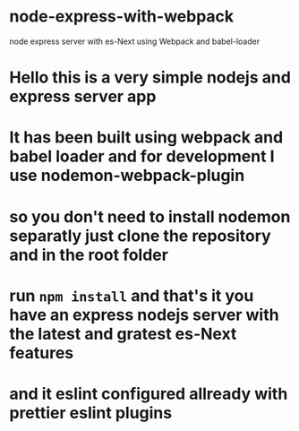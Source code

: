 # node-express-with-webpack
node express server with es-Next using Webpack and babel-loader

# Hello this is a very simple nodejs and express server app 
# It has been built using webpack and babel loader and for development I use nodemon-webpack-plugin
# so you don't need to install nodemon separatly just clone the repository and in the root folder 
# run `npm install` and that's it you have an express nodejs server with the latest and gratest es-Next features
# and it eslint configured allready with prettier eslint plugins
